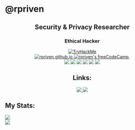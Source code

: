 # **@rpriven**
<div align="center">
  <h2>Security & Privacy Researcher</h2>
  <h3>Ethical Hacker</h3>
</div>
<div align="center">
  <a href="https://tryhackme.com/p/djedi.riven" alt="TryHackMe">
    <img src="https://tryhackme-badges.s3.amazonaws.com/djedi.riven.png" alt="TryHackMe">
  </a>
</div>
<div id="badges" align="center">
  
  <a href="https://rpriven.github.io">
    <img src="https://img.shields.io/tokei/lines/github/rpriven/rpriven.github.io" alt="rpriven.github.io"/>
  </a>
  <a href="https://www.freecodecamp.org/rpriven">
    <img src="https://img.shields.io/freecodecamp/points/rpriven" alt="rpriven's freeCodeCamp"/>
  </a>
  <img src="https://komarev.com/ghpvc/?username=rpriven" alt=""/>
  
</div>
<div id="languages" align="center">
	<img src="https://img.shields.io/badge/Penetration%20Testing-ff0000?style=for-the-badge"/>
	<img src="https://img.shields.io/badge/-Scripting-blue?style=for-the-badge"/>
	<img src="https://img.shields.io/badge/-Bash-000000?style=for-the-badge"/>
	<img src="https://img.shields.io/badge/-Python-ffff00?style=for-the-badge"/>
	<img src="https://img.shields.io/badge/-Bug%20Bounty-ff5500?style=for-the-badge"/>
	<img src="https://img.shields.io/badge/-Automation-ffffff?style=for-the-badge"/>
</div>
<div align="center">
	<h2>Links:</h2>
	<a href="https://rpriven.github.io">
		<img src="https://img.shields.io/badge/-GitHub%20Pages%20Site-449977?style=for-the-badge"/>
	</a>
		<img src="https://img.shields.io/badge/-Blog-ff2222?style=for-the-badge"/>
</div>

## My Stats:

<div>
	<img src="https://github-readme-streak-stats.herokuapp.com/?user=rpriven&theme=dark"/>
</div>

<div>
	<img src="https://github-readme-stats.vercel.app/api?username=rpriven&show_icons=true&theme=dark"/>
</div>

